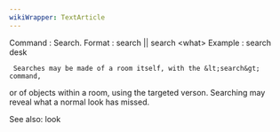 ```yaml
---
wikiWrapper: TextArticle
---
```

Command : Search.
Format  : search || search &lt;what&gt;
Example : search desk
 
     Searches may be made of a room itself, with the &lt;search&gt; command,
or of objects within a room, using the targeted verson.  Searching may
reveal what a normal look has missed.
 
See also: look
